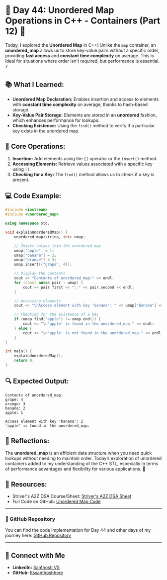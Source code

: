 # 🚀 Day 44: Unordered Map Operations in C++ - Containers (Part 12) 🚀

Today, I explored the **Unordered Map** in C++! Unlike the `map` container, an **unordered_map** allows us to store key-value pairs without a specific order, providing **fast access** and **constant time complexity** on average. This is ideal for situations where order isn't required, but performance is essential. ⚡

## 📚 What I Learned:
- **Unordered Map Declaration:** Enables insertion and access to elements with **constant time complexity** on average, thanks to hash-based storage.
- **Key-Value Pair Storage:** Elements are stored in an **unordered** fashion, which enhances performance for lookups.
- **Checking Existence:** Using the `find()` method to verify if a particular key exists in the unordered map.

## 📜 Core Operations:
1. **Insertion:** Add elements using the `[]` operator or the `insert()` method.
2. **Accessing Elements:** Retrieve values associated with a specific key using `[]`.
3. **Checking for a Key:** The `find()` method allows us to check if a key is present.

## 💻 Code Example:
```cpp
#include <iostream>
#include <unordered_map>

using namespace std;

void explainUnorderedMap() {
    unordered_map<string, int> umap;

    // Insert values into the unordered_map
    umap["apple"] = 1;
    umap["banana"] = 2;
    umap["orange"] = 3;
    umap.insert({"grape", 4});

    // Display the contents
    cout << "Contents of unordered_map:" << endl;
    for (const auto& pair : umap) {
        cout << pair.first << ": " << pair.second << endl;
    }

    // Accessing elements
    cout << "\nAccess element with key 'banana': " << umap["banana"] << endl;

    // Checking for the existence of a key
    if (umap.find("apple") != umap.end()) {
        cout << "\n'apple' is found in the unordered_map." << endl;
    } else {
        cout << "\n'apple' is not found in the unordered_map." << endl;
    }
}

int main() {
    explainUnorderedMap();
    return 0;
}
```

## 🔍 Expected Output:
```
Contents of unordered_map:
grape: 4
orange: 3
banana: 2
apple: 1

Access element with key 'banana': 2
'apple' is found in the unordered_map.
```

## 💭 Reflections:
The **unordered_map** is an efficient data structure when you need quick lookups without needing to maintain order. Today’s exploration of unordered containers added to my understanding of the C++ STL, especially in terms of performance advantages and flexibility for various applications. 💪

## 🔗 Resources:
- Striver's A2Z DSA Course/Sheet: [Striver's A2Z DSA Sheet](https://takeuforward.org/strivers-a2z-dsa-course/strivers-a2z-dsa-course-sheet-2)
- Full Code on GitHub: [Unordered Map Code](https://github.com/Itssanthoshhere/Data-Structures-and-Algorithms/blob/main/C%2B%2B%20with%20DSA-learning-journey/Day44%20-%20C%2B%2B%20STL%20-%20Unordered%20%20Map/STL_UnorderedMap.cpp)

---

### 📂 GitHub Repository

You can find the code implementation for Day 44 and other days of my journey here: [GitHub Repository](https://github.com/Itssanthoshhere/Data-Structures-and-Algorithms/tree/main/C%2B%2B%20with%20DSA-learning-journey)

---

## 🔗 Connect with Me
- **LinkedIn:** [Santhosh VS](https://www.linkedin.com/in/thesanthoshvs/)
- **GitHub:** [Itssanthoshhere](https://github.com/Itssanthoshhere)
